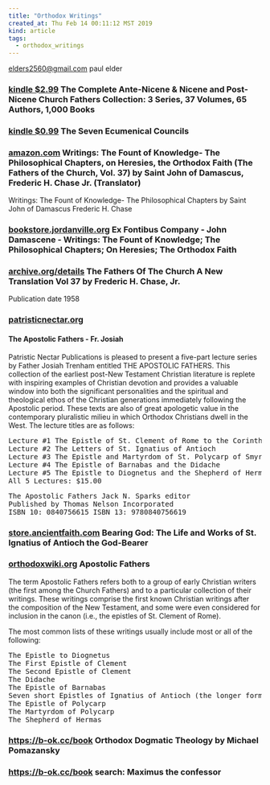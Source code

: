 ```yaml
---
title: "Orthodox Writings"
created_at: Thu Feb 14 00:11:12 MST 2019
kind: article
tags:
  - orthodox_writings
---
```


elders2560@gmail.com
paul elder

<h3>
  <a href="https://www.amazon.com/Complete-Ante-Nicene-Post-Nicene-Fathers-Collection-ebook/dp/B00KYBSUUM" target="_blank">kindle $2.99</a>
  The Complete Ante-Nicene & Nicene and Post-Nicene Church Fathers Collection: 3 Series, 37 Volumes, 65 Authors, 1,000 Books
</h3>

<h3>
  <a href="https://www.amazon.com/Seven-Ecumenical-Councils-Henry-Percival-ebook/dp/B00DLJW44W" target="_blank">kindle $0.99</a>
  The Seven Ecumenical Councils
</h3>

<h3>
<a href="https://www.amazon.com/Writings-Knowledge-Philosophical-Chapters-Heresies/dp/1470149249" target="_blank">amazon.com</a>
  Writings: The Fount of Knowledge- The Philosophical Chapters, on Heresies, the Orthodox Faith (The Fathers of the Church, Vol. 37)
  by Saint John of Damascus, Frederic H. Chase Jr. (Translator) 
</h3>

Writings: The Fount of Knowledge- The Philosophical Chapters by Saint John of Damascus Frederic H. Chase

<h3>
  <a href="http://bookstore.jordanville.org/9781470149246" target="_blank">bookstore.jordanville.org</a>
  Ex Fontibus Company - John Damascene - Writings: The Fount of Knowledge; The Philosophical Chapters; On Heresies; The Orthodox Faith
</h3>

<h3>
  <a href="https://archive.org/details/fathersofthechur009511mbp/page/n41" target="_blank">archive.org/details</a>
  The Fathers Of The Church A New Translation Vol 37 by Frederic H. Chase, Jr.
</h3>

Publication date 1958 

<h3>
<a href="https://patristicnectar.org/store_lectures_homilies.html" target="_blank">patristicnectar.org</a>
</h3>

<h4>The Apostolic Fathers - Fr. Josiah</h4>

Patristic Nectar Publications is pleased to present a five-part lecture
series by Father Josiah Trenham entitled THE APOSTOLIC FATHERS. This
collection of the earliest post-New Testament Christian literature is
replete with inspiring examples of Christian devotion and provides a
valuable window into both the significant personalities and the spiritual
and theological ethos of the Christian generations immediately following
the Apostolic period. These texts are also of great apologetic value in
the contemporary pluralistic milieu in which Orthodox Christians dwell
in the West. The lecture titles are as follows:

<pre>
Lecture #1 The Epistle of St. Clement of Rome to the Corinthians
Lecture #2 The Letters of St. Ignatius of Antioch
Lecture #3 The Epistle and Martyrdom of St. Polycarp of Smyrna
Lecture #4 The Epistle of Barnabas and the Didache
Lecture #5 The Epistle to Diognetus and the Shepherd of Hermas
All 5 Lectures: $15.00
</pre>

<pre>
The Apostolic Fathers Jack N. Sparks editor
Published by Thomas Nelson Incorporated
ISBN 10: 0840756615 ISBN 13: 9780840756619
</pre>

<h3>
  <a href="https://store.ancientfaith.com/bearing-god-the-life-and-works-of-st-ignatius-of-antioch-the-god-bearer/" target="_blank">store.ancientfaith.com</a>
  Bearing God: The Life and Works of St. Ignatius of Antioch the God-Bearer
</h3>

<h3>
  <a href="https://orthodoxwiki.org/Apostolic_Fathers" target="_blank">orthodoxwiki.org</a>
  Apostolic Fathers
</h3>

The term Apostolic Fathers refers both to a group of early Christian
writers (the first among the Church Fathers) and to a particular
collection of their writings. These writings comprise the first known
Christian writings after the composition of the New Testament, and some
were even considered for inclusion in the canon (i.e., the epistles of
St. Clement of Rome).

The most common lists of these writings usually include most or all of
the following:

<pre>
The Epistle to Diognetus
The First Epistle of Clement
The Second Epistle of Clement
The Didache
The Epistle of Barnabas
Seven short Epistles of Ignatius of Antioch (the longer forms of these Epistles, and those beyond the seven, are widely considered later emendations and forgeries)
The Epistle of Polycarp
The Martyrdom of Polycarp
The Shepherd of Hermas
</pre>

<h3>
  <a href="https://b-ok.cc/book/3691629/51c66a?fbclid=IwAR0re8mn1DJHGbPw0HpmH_FAQC7-U8200xiIGq62rQqqmXCGjOA01MLd0CA" target="_blank">https://b-ok.cc/book</a>
  Orthodox Dogmatic Theology by Michael Pomazansky
</h3>

<h3>
  <a href="https://b-ok.cc/book/3691629/51c66a?fbclid=IwAR0re8mn1DJHGbPw0HpmH_FAQC7-U8200xiIGq62rQqqmXCGjOA01MLd0CA" target="_blank">https://b-ok.cc/book</a>
  search: Maximus the confessor
</h3>

<!--
html boilerplate fragments
<a href="" target="_blank"></a>
<a name=""></a>
<img src="" width="400px">
<ul>
  <li></li>
  <li><a href="" target="_blank"></a></li>
</ul>
<pre>
</pre>
<p style="margin-bottom: 2em;"></p>
<hr style="border: 0; height: 3px; background: #333; background-image: linear-gradient(to right, #ccc, #333, #ccc);">
<pre><code>
</code></pre>
<math xmlns='http://www.w3.org/1998/Math/MathML' display='block'>
</math>
:-->
